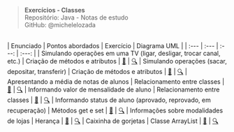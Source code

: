 > **Exercícios - Classes**     
> Repositório: Java - Notas de estudo  
> GitHub: @michelelozada
&nbsp;
     
&nbsp;  
| Enunciado | Pontos abordados | Exercício  | Diagrama UML |
| :---      | :---             | :---:      | :---:        |
| Simulando operações em uma TV (ligar, desligar, trocar canal, etc.) | Criação de métodos e atributos | [:page_facing_up:](https://github.com/michelelozada/Java-Study-Notes/blob/main/files/exercicios/java-orientado-objetos/operando-tv) |  [:mag:](https://github.com/michelelozada/Java-Study-Notes/tree/main/files/assets/uml/operando-tv.png)
| Simulando operações (sacar, depositar, transferir) | Criação de métodos e atributos | [:page_facing_up:](https://github.com/michelelozada/Java-Study-Notes/blob/main/files/exercicios/java-orientado-objetos/simulando-operacoes) | [:mag:](https://github.com/michelelozada/Java-Study-Notes/tree/main/files/assets/uml/simulando-operacoes.png)
| Apresentando a média de notas de alunos | Relacionamento entre classes | [:page_facing_up:](https://github.com/michelelozada/Java-Study-Notes/blob/main/files/exercicios/java-orientado-objetos/media-alunos) | [:mag:](https://github.com/michelelozada/Java-Study-Notes/tree/main/files/assets/uml/media-alunos.png)
| Informando valor de mensalidade de aluno | Relacionamento entre classes | [:page_facing_up:](https://github.com/michelelozada/Java-Study-Notes/blob/main/files/exercicios/java-orientado-objetos/informe-mensalidade) | [:mag:](https://github.com/michelelozada/Java-Study-Notes/tree/main/files/assets/uml/informe-mensalidade.png)
| Informando status de aluno (aprovado, reprovado, em recuperação) | Métodos get e set | [:page_facing_up:](https://github.com/michelelozada/Java-Study-Notes/blob/main/files/exercicios/java-orientado-objetos/status-aluno) | [:mag:](https://github.com/michelelozada/Java-Study-Notes/tree/main/files/assets/uml/status-aluno.png)
| Informações sobre modalidades de lojas | Herança | [:page_facing_up:](https://github.com/michelelozada/Java-Study-Notes/blob/main/files/exercicios/java-orientado-objetos/modalidade-lojas) | [:mag:](https://github.com/michelelozada/Java-Study-Notes/tree/main/files/assets/uml/modalidade-lojas.png)
| Caixinha de gorjetas | Classe ArrayList | [:page_facing_up:](https://github.com/michelelozada/Java-Study-Notes/blob/main/files/exercicios/java-orientado-objetos/caixinha-gorjetas) | [:mag:](https://github.com/michelelozada/Java-Study-Notes/tree/main/files/assets/uml/caixinha-gorjetas.png)
